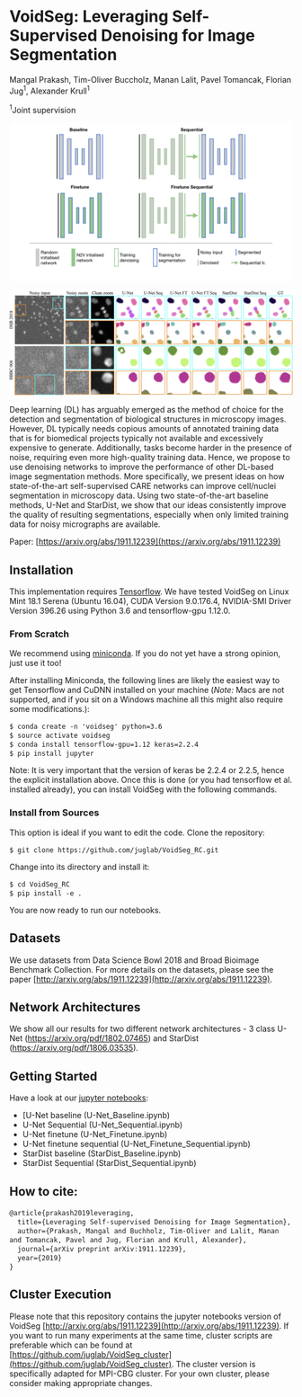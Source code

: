 # VoidSeg: Leveraging Self-Supervised Denoising for Image Segmentation 
Mangal Prakash, Tim-Oliver Buccholz, Manan Lalit, Pavel Tomancak, Florian Jug<sup>1</sup>, Alexander Krull<sup>1</sup>

<sup>1</sup>Joint supervision

![teaserFigure](figures/Teaser.png)
 
 
 ![resultsFigure](figures/qualitative_results.png)

Deep learning (DL) has arguably emerged as the method of choice for the detection and segmentation of biological 
structures in microscopy images. However, DL typically needs copious amounts of annotated training data that is 
for biomedical projects typically not available and excessively expensive to generate. Additionally, tasks become 
harder in the presence of noise, requiring even more high-quality training data. Hence, we propose to use denoising 
networks to improve the performance of other DL-based image segmentation methods. More specifically, we present 
ideas on how state-of-the-art self-supervised CARE networks can improve cell/nuclei segmentation in microscopy data. 
Using two state-of-the-art baseline methods, U-Net and StarDist, we show that our ideas consistently improve the quality
of resulting segmentations, especially when only limited training data for noisy micrographs are available.

Paper: [https://arxiv.org/abs/1911.12239](https://arxiv.org/abs/1911.12239)

## Installation
This implementation requires [Tensorflow](https://www.tensorflow.org/install/).
We have tested VoidSeg on Linux Mint 18.1 Serena (Ubuntu 16.04), CUDA Version 9.0.176.4, 
NVIDIA-SMI Driver Version 396.26 using Python 3.6 and tensorflow-gpu 1.12.0. 

### From Scratch
We recommend using [miniconda](https://docs.conda.io/en/latest/miniconda.html).
If you do not yet have a strong opinion, just use it too!

After installing Miniconda, the following lines are likely the easiest way to get Tensorflow and CuDNN 
installed on your machine (_Note:_ Macs are not supported, and if you sit on a Windows machine all this might 
also require some modifications.):

```
$ conda create -n 'voidseg' python=3.6
$ source activate voidseg
$ conda install tensorflow-gpu=1.12 keras=2.2.4
$ pip install jupyter
```

Note: It is very important that the version of keras be 2.2.4 or 2.2.5, hence the explicit installation above.
Once this is done (or you had tensorflow et al. installed already), you can install VoidSeg with the following commands.

### Install from Sources 
This option is ideal if you want to edit the code. Clone the repository:

```
$ git clone https://github.com/juglab/VoidSeg_RC.git
```
Change into its directory and install it:

```
$ cd VoidSeg_RC
$ pip install -e .
```
You are now ready to run our notebooks.

## Datasets 
We use datasets from Data Science Bowl 2018 and Broad Bioimage Benchmark Collection. For more details on 
the datasets, please see the paper [http://arxiv.org/abs/1911.12239](http://arxiv.org/abs/1911.12239).

## Network Architectures
We show all our results for two different network architectures - 3 class U-Net (https://arxiv.org/pdf/1802.07465) 
and StarDist (https://arxiv.org/pdf/1806.03535).

## Getting Started
Have a look at our [jupyter notebooks](examples):

* [U-Net baseline (U-Net_Baseline.ipynb)
* U-Net Sequential (U-Net_Sequential.ipynb)
* U-Net finetune (U-Net_Finetune.ipynb)
* U-Net finetune sequential (U-Net_Finetune_Sequential.ipynb)
* StarDist baseline (StarDist_Baseline.ipynb)
* StarDist Sequential (StarDist_Sequential.ipynb)

## How to cite:
```
@article{prakash2019leveraging,
  title={Leveraging Self-supervised Denoising for Image Segmentation},
  author={Prakash, Mangal and Buchholz, Tim-Oliver and Lalit, Manan and Tomancak, Pavel and Jug, Florian and Krull, Alexander},
  journal={arXiv preprint arXiv:1911.12239},
  year={2019}
}
```

## Cluster Execution
Please note that this repository contains the jupyter notebooks version of VoidSeg 
[http://arxiv.org/abs/1911.12239](http://arxiv.org/abs/1911.12239). If 
you want to run many experiments at the same time, cluster scripts are preferable which can be found at 
[https://github.com/juglab/VoidSeg_cluster](https://github.com/juglab/VoidSeg_cluster). The cluster version is 
specifically adapted for MPI-CBG cluster. For your own cluster, please consider making appropriate changes.
